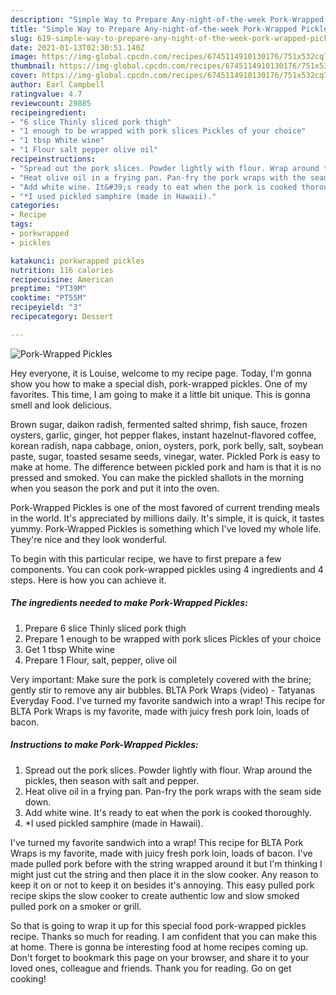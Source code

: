 ```yaml
---
description: "Simple Way to Prepare Any-night-of-the-week Pork-Wrapped Pickles"
title: "Simple Way to Prepare Any-night-of-the-week Pork-Wrapped Pickles"
slug: 619-simple-way-to-prepare-any-night-of-the-week-pork-wrapped-pickles
date: 2021-01-13T02:30:51.140Z
image: https://img-global.cpcdn.com/recipes/6745114910130176/751x532cq70/pork-wrapped-pickles-recipe-main-photo.jpg
thumbnail: https://img-global.cpcdn.com/recipes/6745114910130176/751x532cq70/pork-wrapped-pickles-recipe-main-photo.jpg
cover: https://img-global.cpcdn.com/recipes/6745114910130176/751x532cq70/pork-wrapped-pickles-recipe-main-photo.jpg
author: Earl Campbell
ratingvalue: 4.7
reviewcount: 29885
recipeingredient:
- "6 slice Thinly sliced pork thigh"
- "1 enough to be wrapped with pork slices Pickles of your choice"
- "1 tbsp White wine"
- "1 Flour salt pepper olive oil"
recipeinstructions:
- "Spread out the pork slices. Powder lightly with flour. Wrap around the pickles, then season with salt and pepper."
- "Heat olive oil in a frying pan. Pan-fry the pork wraps with the seam side down."
- "Add white wine. It&#39;s ready to eat when the pork is cooked thoroughly."
- "*I used pickled samphire (made in Hawaii)."
categories:
- Recipe
tags:
- porkwrapped
- pickles

katakunci: porkwrapped pickles 
nutrition: 116 calories
recipecuisine: American
preptime: "PT39M"
cooktime: "PT55M"
recipeyield: "3"
recipecategory: Dessert

---
```



![Pork-Wrapped Pickles](https://img-global.cpcdn.com/recipes/6745114910130176/751x532cq70/pork-wrapped-pickles-recipe-main-photo.jpg)

Hey everyone, it is Louise, welcome to my recipe page. Today, I'm gonna show you how to make a special dish, pork-wrapped pickles. One of my favorites. This time, I am going to make it a little bit unique. This is gonna smell and look delicious.

Brown sugar, daikon radish, fermented salted shrimp, fish sauce, frozen oysters, garlic, ginger, hot pepper flakes, instant hazelnut-flavored coffee, korean radish, napa cabbage, onion, oysters, pork, pork belly, salt, soybean paste, sugar, toasted sesame seeds, vinegar, water. Pickled Pork is easy to make at home. The difference between pickled pork and ham is that it is no pressed and smoked. You can make the pickled shallots in the morning when you season the pork and put it into the oven.

Pork-Wrapped Pickles is one of the most favored of current trending meals in the world. It's appreciated by millions daily. It's simple, it is quick, it tastes yummy. Pork-Wrapped Pickles is something which I've loved my whole life. They're nice and they look wonderful.


To begin with this particular recipe, we have to first prepare a few components. You can cook pork-wrapped pickles using 4 ingredients and 4 steps. Here is how you can achieve it.

<!--inarticleads1-->

##### The ingredients needed to make Pork-Wrapped Pickles:

1. Prepare 6 slice Thinly sliced pork thigh
1. Prepare 1 enough to be wrapped with pork slices Pickles of your choice
1. Get 1 tbsp White wine
1. Prepare 1 Flour, salt, pepper, olive oil


Very important: Make sure the pork is completely covered with the brine; gently stir to remove any air bubbles. BLTA Pork Wraps (video) - Tatyanas Everyday Food. I&#39;ve turned my favorite sandwich into a wrap! This recipe for BLTA Pork Wraps is my favorite, made with juicy fresh pork loin, loads of bacon. 

<!--inarticleads2-->

##### Instructions to make Pork-Wrapped Pickles:

1. Spread out the pork slices. Powder lightly with flour. Wrap around the pickles, then season with salt and pepper.
1. Heat olive oil in a frying pan. Pan-fry the pork wraps with the seam side down.
1. Add white wine. It&#39;s ready to eat when the pork is cooked thoroughly.
1. *I used pickled samphire (made in Hawaii).


I&#39;ve turned my favorite sandwich into a wrap! This recipe for BLTA Pork Wraps is my favorite, made with juicy fresh pork loin, loads of bacon. I&#39;ve made pulled pork before with the string wrapped around it but I&#39;m thinking I might just cut the string and then place it in the slow cooker. Any reason to keep it on or not to keep it on besides it&#39;s annoying. This easy pulled pork recipe skips the slow cooker to create authentic low and slow smoked pulled pork on a smoker or grill. 

So that is going to wrap it up for this special food pork-wrapped pickles recipe. Thanks so much for reading. I am confident that you can make this at home. There is gonna be interesting food at home recipes coming up. Don't forget to bookmark this page on your browser, and share it to your loved ones, colleague and friends. Thank you for reading. Go on get cooking!
